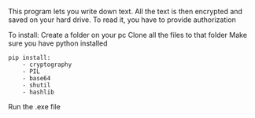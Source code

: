 This program lets you write down text. All the text is then encrypted and saved on your hard drive. To read it, you have to provide authorization

To install:
    Create a folder on your pc
    Clone all the files to that folder
    Make sure you have python installed
    
    pip install:
        - cryptography
        - PIL
        - base64
        - shutil
        - hashlib

Run the .exe file
